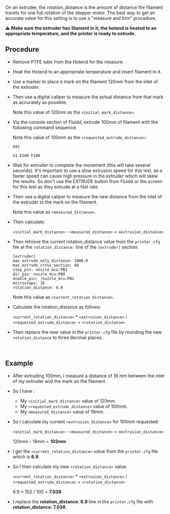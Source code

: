 On an extruder, the rotation_distance is the amount of distance the filament travels for one full rotation of the stepper motor. The best way to get an accurate value for this setting is to use a "measure and trim" procedure.

⚠ **Make sure the extruder has filament in it, the hotend is heated to an appropriate temperature, and the printer is ready to extrude.**

## Procedure

- Remove PTFE tube from the Hotend for the measure.

- Heat the Hotend to an appropriate temperature and insert filament in it.

- Use a marker to place a mark on the filament 120mm from the inlet of the extruder.

- Then use a digital caliper to measure the actual distance from that mark as accurately as possible.

  Note this value of 120mm as the `<initial_mark_distance>`.

- Via the console section of Fluidd, extrude 100mm of filament with the following command sequence.

  Note this value of 100mm as the `<requested_extrude_distance>`:

  ```
  G91
  ```

  ```
  G1 E100 F100
  ```

- Wait for extruder to complete the movement (this will take several seconds). It's important to use a slow extrusion speed for this test, as a faster speed can cause high pressure in the extruder which will skew the results. So don't use the EXTRUDE button from Fluidd or the screen for this test as they extrude at a fast rate.

- Then use a digital caliper to measure the new distance from the inlet of the extruder to the mark on the filament.

  Note this value as `<measured_distance>`.

- Then calculate:

  `<initial_mark_distance>` - `<measured_distance>` = `<extrusion_distance>`

- Then retrieve the current rotation_distance value from the `printer.cfg` file at the `rotation_distance:` line of the `[extruder]` section:

  ```
  [extruder]
  max_extrude_only_distance: 1000.0
  max_extrude_cross_section: 80
  step_pin: nozzle_mcu:PB1
  dir_pin: nozzle_mcu:PB0
  enable_pin: !nozzle_mcu:PB2
  microsteps: 16
  rotation_distance: 6.9
  ```

  Note this value as `<current_rotation_distance>`.

- Calculate the rotation_distance as follows:

  `<current_rotation_distance>` * `<extrusion_distance>` / `<requested_extrude_distance>` = `<rotation_distance>`

- Then replace the new value in the `printer.cfg` file by rounding the new `rotation_distance` to three decimal places.

<br />

## Example

- After extruding 100mm, I measure a distance of 18 mm between the inlet of my extruder and the mark on the filament.

- So I have :

  - My `<initial_mark_distance>` value of 120mm.
  - My `<requested_extrude_distance>` value of 100mm.
  - My `<measured_distance>` value of 18mm.

- So I calculate my current `<extrusion_distance>` for 100mm requested:

  `<initial_mark_distance>` - `<measured_distance>` = `<extrusion_distance>`

  120mm - 18mm = **102mm**

- I get the `<current_rotation_distance>` value from the `printer.cfg` file which is **6.9**.

- So I then calculate my new `<rotation_distance>` value:

  `<current_rotation_distance>` * `<extrusion_distance>` / `<requested_extrude_distance>` = `<rotation_distance>`

  6.9 * 102 / 100 = **7.038**

- I replace the **rotation_distance: 6.9** line in the `printer.cfg` file with **rotation_distance: 7.038**.


<br />